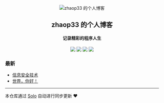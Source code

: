 <p align="center"><img alt="zhaop33 的个人博客" src="https://zhaoblic.cn-bj.ufileos.com/59224cf41dd06_610.jpg?iopcmd=thumbnail&type=4&width=35"></p><h2 align="center">
zhaop33 的个人博客
</h2>

<h4 align="center">记录精彩的程序人生</h4>
<p align="center"><a title="zhaop33 的个人博客" target="_blank" href="https://github.com/zhaop33/solo-blog"><img src="https://img.shields.io/github/last-commit/zhaop33/solo-blog.svg?style=flat-square&color=FF9900"></a>
<a title="GitHub repo size in bytes" target="_blank" href="https://github.com/zhaop33/solo-blog"><img src="https://img.shields.io/github/repo-size/zhaop33/solo-blog.svg?style=flat-square"></a>
<a title="Solo Version" target="_blank" href="https://github.com/b3log/solo/releases"><img src="https://img.shields.io/badge/solo-3.6.3-f1e05a.svg?style=flat-square&color=blueviolet"></a>
<a title="Hits" target="_blank" href="https://github.com/b3log/hits"><img src="https://hits.b3log.org/zhaop33/solo-blog.svg"></a></p>

### 最新

* [信息安全技术](https://blog.emmazhang.top/articles/2019/08/22/1566444403221.html)
* [世界，你好！](https://blog.emmazhang.top/hello-solo)



---

本仓库通过 [Solo](https://github.com/b3log/solo) 自动进行同步更新 ❤️ 